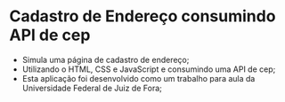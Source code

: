 # Cadastro de Endereço consumindo API de cep

- Simula uma página de cadastro de endereço;
- Utilizando o HTML, CSS e JavaScript e consumindo uma API de cep;
- Esta aplicação foi desenvolvido como um trabalho para aula da Universidade Federal de Juiz de Fora;